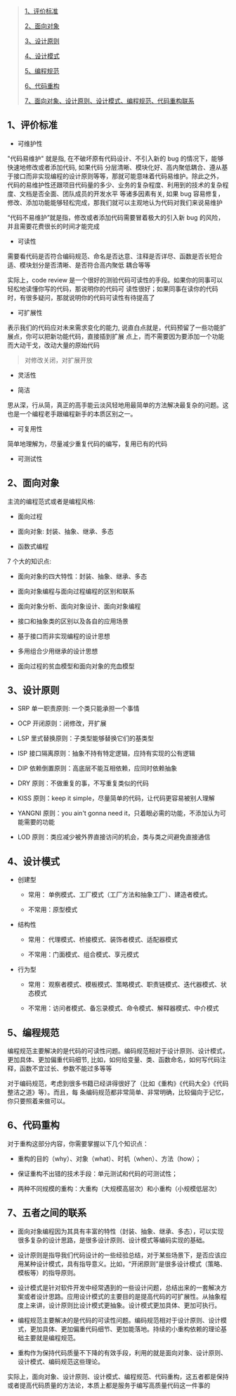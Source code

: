 >
> [1、评价标准](#1)
>
> [2、面向对象](#2)
>
> [3、设计原则](#3)
>
> [4、设计模式](#4)
>
> [5、编程规范](#5)
>
> [6、代码重构](#6)
>
> [7、面向对象、设计原则、设计模式、编程规范、代码重构联系](#7)
>


<h2 id='1'> 1、评价标准 </h2>

- 可维护性

<p> "代码易维护" 就是指, 在不破坏原有代码设计、不引入新的 bug 的情况下，能够快速地修改或者添加代码, 如果代码
分层清晰、模块化好、高内聚低耦合、遵从基于接口而非实现编程的设计原则等等，那就可能意味着代码易维护。除此之外，
代码的易维护性还跟项目代码量的多少、业务的复杂程度、利用到的技术的复杂程度、文档是否全面、团队成员的开发水平
等诸多因素有关, 如果 bug 容易修复，修改、添加功能能够轻松完成，那我们就可以主观地认为代码对我们来说易维护</p>
<p></p>
<p> “代码不易维护”就是指，修改或者添加代码需要冒着极大的引入新 bug 的风险，并且需要花费很长的时间才能完成 </p>

- 可读性

<p>需要看代码是否符合编码规范、命名是否达意、注释是否详尽、函数是否长短合适、模块划分是否清晰、是否符合高内聚低
耦合等等</p>

<p> 实际上，code review 是一个很好的测验代码可读性的手段。如果你的同事可以轻松地读懂你写的代码，那说明你的代码可
读性很好；如果同事在读你的代码时，有很多疑问，那就说明你的代码可读性有待提高了</p>

- 可扩展性

<p> 表示我们的代码应对未来需求变化的能力, 说直白点就是，代码预留了一些功能扩展点，你可以把新功能代码，直接插到扩展
点上，而不需要因为要添加一个功能而大动干戈，改动大量的原始代码 </p>

> 对修改关闭，对扩展开放

- 灵活性

- 简洁

<p> 思从深，行从简，真正的高手能云淡风轻地用最简单的方法解决最复杂的问题。这也是一个编程老手跟编程新手的本质区别之一。 </p>


- 可复用性

<p> 简单地理解为，尽量减少重复代码的编写，复用已有的代码</p>

- 可测试性

<p></p>


<h2 id='2'> 2、面向对象 </h2>

主流的编程范式或者是编程风格:

- 面向过程

- 面向对象: 封装、抽象、继承、多态

- 函数式编程

7 个大的知识点:

- 面向对象的四大特性：封装、抽象、继承、多态

- 面向对象编程与面向过程编程的区别和联系

- 面向对象分析、面向对象设计、面向对象编程

- 接口和抽象类的区别以及各自的应用场景

- 基于接口而非实现编程的设计思想

- 多用组合少用继承的设计思想

- 面向过程的贫血模型和面向对象的充血模型


<h2 id='3'> 3、设计原则 </h2>

- SRP 单一职责原则: 一个类只能承担一个事情

- OCP 开闭原则：闭修改，开扩展

- LSP 里式替换原则：子类型能够替换它们的基类型

- ISP 接口隔离原则：抽象不持有特定逻辑，应持有实现的公有逻辑

- DIP 依赖倒置原则：高底层不能互相依赖，应同时依赖抽象

- DRY 原则：不做重复的事，不写重复类似的代码

- KISS 原则：keep it simple，尽量简单的代码，让代码更容易被别人理解

- YANGNI 原则：you ain't gonna need it，只着眼必需的功能，不添加认为可能需要的功能 

- LOD 原则：类应减少被外界直接访问的机会，类与类之间避免直接通信


<h2 id='4'> 4、设计模式 </h2>

- 创建型

    - 常用： 单例模式、工厂模式（工厂方法和抽象工厂）、建造者模式。

    - 不常用：原型模式

- 结构性

    - 常用： 代理模式、桥接模式、装饰者模式、适配器模式

    - 不常用：门面模式、组合模式、享元模式

- 行为型

    - 常用： 观察者模式、模板模式、策略模式、职责链模式、迭代器模式、状态模式

    - 不常用：访问者模式、备忘录模式、命令模式、解释器模式、中介模式


<h2 id='5'> 5、编程规范 </h2>

<p>编程规范主要解决的是代码的可读性问题。编码规范相对于设计原则、设计模式，更加具体、更加偏重代码细节,
 比如，如何给变量、类、函数命名，如何写代码注释，函数不宜过长、参数不能过多等等</p>


<p> 对于编码规范，考虑到很多书籍已经讲得很好了（比如《重构》《代码大全》《代码整洁之道》等）。而且，每
条编码规范都非常简单、非常明确，比较偏向于记忆，你只要照着来做可以。</p>

<h2 id='6'> 6、代码重构 </h2>

<p>对于重构这部分内容，你需要掌握以下几个知识点：</p>

- 重构的目的（why）、对象（what）、时机（when）、方法（how）；

- 保证重构不出错的技术手段：单元测试和代码的可测试性；

- 两种不同规模的重构：大重构（大规模高层次）和小重构（小规模低层次）


<h2 id='7'> 7、五者之间的联系 </h2>

- 面向对象编程因为其具有丰富的特性（封装、抽象、继承、多态），可以实现很多复杂的设计思路，是很多设计原则、设计模式等编码实现的基础。

- 设计原则是指导我们代码设计的一些经验总结，对于某些场景下，是否应该应用某种设计模式，具有指导意义。比如，“开闭原则”是很多设计模式（策略、模板等）的指导原则。

- 设计模式是针对软件开发中经常遇到的一些设计问题，总结出来的一套解决方案或者设计思路。应用设计模式的主要目的是提高代码的可扩展性。从抽象程度上来讲，设计原则比设计模式更抽象。设计模式更加具体、更加可执行。

- 编程规范主要解决的是代码的可读性问题。编码规范相对于设计原则、设计模式，更加具体、更加偏重代码细节、更加能落地。持续的小重构依赖的理论基础主要就是编程规范。

- 重构作为保持代码质量不下降的有效手段，利用的就是面向对象、设计原则、设计模式、编码规范这些理论。

实际上，面向对象、设计原则、设计模式、编程规范、代码重构，这五者都是保持或者提高代码质量的方法论，本质上都是服务于编写高质量代码这一件事的
